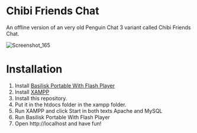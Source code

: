 # Chibi Friends Chat
An offline version of an very old Penguin Chat 3 variant called Chibi Friends Chat.

![Screenshot_165](https://user-images.githubusercontent.com/83605971/147520336-8a35f495-11a4-4981-b8fe-c3d948eedca0.png)

# Installation

1. Install [Basilisk Portable With Flash Player](https://archive.org/details/basilisk-portable-with-flash)
2. Install [XAMPP](https://www.apachefriends.org/index.html)
3. Install this repository.
4. Put it in the htdocs folder in the xampp folder.
5. Run XAMPP and click Start in both texts Apache and MySQL
6. Run Basilisk Portable With Flash Player
7. Open http://localhost and have fun!
